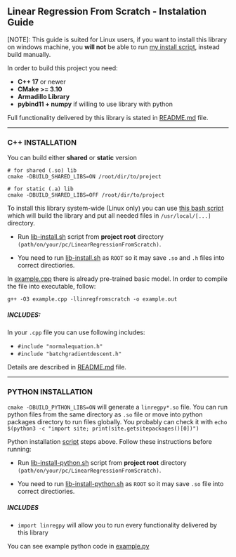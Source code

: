 ## Linear Regression From Scratch - Instalation Guide
[NOTE]: This guide is suited for Linux users, if you want to install this library on windows machine, you **will not** be able to run [my install script](./lib-install.sh), instead build manually.


In order to build this project you need:
- **C++ 17** or newer
- **CMake >= 3.10**
- **Armadillo Library**
- **pybind11 + numpy** if willing to use library with python

Full functionality delivered by this library is stated in [README.md](../README.md) file.


---

### C++ INSTALLATION

You can build either **shared** or **static** version
```
# for shared (.so) lib
cmake -DBUILD_SHARED_LIBS=ON /root/dir/to/project

# for static (.a) lib
cmake -DBUILD_SHARED_LIBS=OFF /root/dir/to/project
```

To install this library system-wide (Linux only) you can use [this bash script](./lib-install.sh) which will build the library and put all needed  files in `/usr/local/[...]` directory.

- Run [lib-install.sh](./lib-install.sh) script from **project root** directory `(path/on/your/pc/LinearRegressionFromScratch)`.

- You need to run [lib-install.sh](./lib-install.sh) as `ROOT` so it may save `.so` and `.h` files into correct directiories.


In [example.cpp](./example.cpp) there is already pre-trained basic model. In order to compile the file into executable, follow:
```
g++ -O3 example.cpp -llinregfromscratch -o example.out
```
##### INCLUDES:
In your `.cpp` file you can use following includes:
- `#include "normalequation.h"`
- `#include "batchgradientdescent.h"`

Details are described in [README.md](../README.md) file.

---

### PYTHON INSTALLATION

`cmake -DBUILD_PYTHON_LIBS=ON` will generate a `linregpy*.so` file. You can run python files from the same directory as `.so` file or move into python packages directory to run files globally.
You probably can check it with `echo $(python3 -c "import site; print(site.getsitepackages()[0])")`

Python installation [script](./lib-install-python.sh) steps above. Follow these instructions before running:
- Run [lib-install-python.sh](./lib-install-python.sh) script from **project root** directory `(path/on/your/pc/LinearRegressionFromScratch)`.

- You need to run [lib-install-python.sh](./lib-install-python.sh) as `ROOT` so it may save `.so` file into correct directiories.

##### INCLUDES
- `import linregpy` will allow you to run every functionality delivered by this library

You can see example python code in [example.py](./example.py)